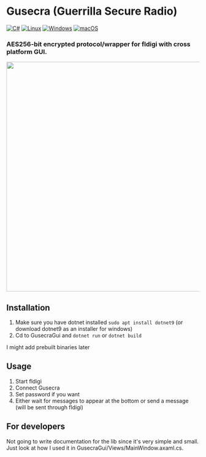 # Gusecra (Guerrilla Secure Radio)
[![C#](https://img.shields.io/badge/c%23-%23239120.svg?style=for-the-badge&logo=csharp&logoColor=white)](https://img.shields.io/badge/c%23-%23239120.svg?style=for-the-badge&logo=csharp&logoColor=white)
[![Linux](https://img.shields.io/badge/Linux-FCC624?style=for-the-badge&logo=linux&logoColor=black)](https://img.shields.io/badge/Linux-FCC624?style=for-the-badge&logo=linux&logoColor=black)
[![Windows](https://img.shields.io/badge/Windows-0078D6?style=for-the-badge&logo=windows&logoColor=white)](https://img.shields.io/badge/Windows-0078D6?style=for-the-badge&logo=windows&logoColor=white)
[![macOS](https://img.shields.io/badge/mac%20os-000000?style=for-the-badge&logo=macos&logoColor=F0F0F0)](https://img.shields.io/badge/mac%20os-000000?style=for-the-badge&logo=macos&logoColor=F0F0F0)

### AES256-bit encrypted protocol/wrapper for fldigi with cross platform GUI.
<img src="https://github.com/user-attachments/assets/b5ed217b-ab6e-4562-8c83-a4fd3760d310" width=600>


## Installation 
1. Make sure you have dotnet installed `sudo apt install dotnet9` (or download dotnet9 as an installer for windows)
2. Cd to GusecraGui and `dotnet run` or `dotnet build`

I might add prebuilt binaries later

## Usage
1. Start fldigi
2. Connect Gusecra
3. Set password if you want
4. Either wait for messages to appear at the bottom or send a message (will be sent through fldigi)

## For developers
Not going to write documentation for the lib since it's very simple and small. Just look at how I used it in GusecraGui/Views/MainWindow.axaml.cs.

